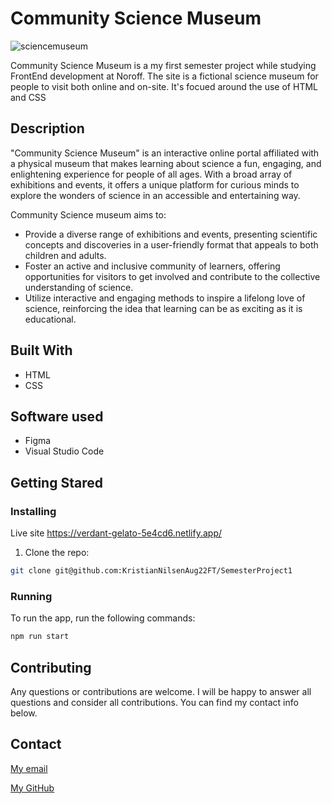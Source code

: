# Community Science Museum

![sciencemuseum](https://github.com/KristianNilsenAug22FT/SemesterProject1/assets/114563561/bce06c47-3330-4410-ade0-39773fdb2cb0)

Community Science Museum is a my first semester project while studying FrontEnd development at Noroff.
The site is a fictional science museum for people to visit both online and on-site.
It's focued around the use of HTML and CSS

## Description

"Community Science Museum" is an interactive online portal affiliated with a physical museum that makes learning about science a fun, 
engaging, and enlightening experience for people of all ages. With a broad array of exhibitions and events, 
it offers a unique platform for curious minds to explore the wonders of science in an accessible and entertaining way.

Community Science museum aims to:

- Provide a diverse range of exhibitions and events, presenting scientific concepts and discoveries in a user-friendly format that appeals to both children and adults.
- Foster an active and inclusive community of learners, offering opportunities for visitors to get involved and contribute to the collective understanding of science.
- Utilize interactive and engaging methods to inspire a lifelong love of science, reinforcing the idea that learning can be as exciting as it is educational.

## Built With

- HTML
- CSS


## Software used

- Figma
- Visual Studio Code

## Getting Stared

### Installing

Live site https://verdant-gelato-5e4cd6.netlify.app/


1. Clone the repo:

```bash
git clone git@github.com:KristianNilsenAug22FT/SemesterProject1
```

### Running

To run the app, run the following commands:

```bash
npm run start
```

## Contributing

Any questions or contributions are welcome. I will be happy to answer all questions and consider all contributions.
You can find my contact info below.

## Contact

[My email](mailto:nilsenkr@pm.me)

[My GitHub](https://github.com/KristianNilsenAug22FT)
